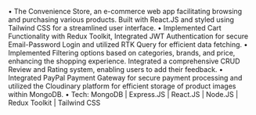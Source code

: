 •	The Convenience Store, an e-commerce web app facilitating browsing and purchasing various products. Built with
React.JS and styled using Tailwind CSS for a streamlined user interface.
•	Implemented Cart Functionality with Redux Toolkit, Integrated JWT Authentication for secure Email-Password Login and utilized RTK Query for efficient data fetching.
•	Implemented Filtering options based on categories, brands, and price, enhancing the shopping experience. Integrated a comprehensive CRUD Review and Rating system, enabling users to add their feedback.
•	Integrated PayPal Payment Gateway for secure payment processing and utilized the Cloudinary platform for efficient storage of product images within MongoDB.
•	Tech:	MongoDB | Express.JS | React.JS | Node.JS | Redux Toolkit | Tailwind CSS
